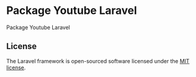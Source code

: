# Package Youtube Laravel

Package Youtube Laravel

## License

The Laravel framework is open-sourced software licensed under the [MIT license](https://opensource.org/licenses/MIT).
